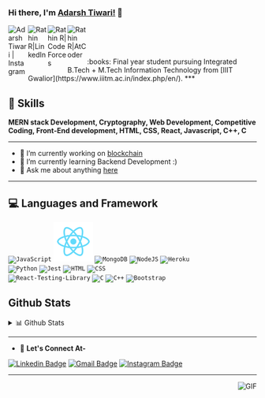 ### Hi there, I'm [Adarsh Tiwari!](https://github.com/tiwariadarsh) 👋
<a href="https://www.instagram.com/_t_adarsh/">
  <img align="left" alt="Adarsh Tiwari | Instagram" width="40px" src="https://user-images.githubusercontent.com/62543734/115987193-9b77ce00-a5d1-11eb-85b6-ab2bc1715d7c.jpg" />
</a>
<a href="https://www.linkedin.com/in/adarsh-tiwari-333487189/">
  <img align="left" alt="Rathin R|LinkedIn" width="40px" src="https://user-images.githubusercontent.com/62543734/115987548-20afb280-a5d3-11eb-86ed-7e0cd89f0be3.png" />
</a>
<a href="https://codeforces.com/profile">
  <img align="left" alt="Rathin R|  CodeForces" width="40px" src="https://user-images.githubusercontent.com/62543734/115990917-82781880-a5e3-11eb-9099-a2cf3c1e30e8.png" />
</a>
<a href="https://atcoder.jp/users/adarsh_2141">
  <img align="left" alt="Rathin R|AtCoder" width="40px" src="https://user-images.githubusercontent.com/62543734/115991013-ec90bd80-a5e3-11eb-8534-3107b70e0b6b.png" />
</a>

<br /> <br />


<br />
:books: Final year student pursuing Integrated B.Tech + M.Tech Information Technology from [IIIT Gwalior](https://www.iiitm.ac.in/index.php/en/).
***


## :1st_place_medal: **Skills** 
**MERN stack Development, Cryptography, Web Development, Competitive Coding, Front-End development, HTML, CSS, React, Javascript, C++, C**

***

- 🔭 I’m currently working on [blockchain](https://www.investopedia.com/terms/b/blockchain.asp)
- 🌱 I’m currently learning Backend Development :)
- 💬 Ask me about anything [here](https://github.com/Grim-R3ap3r/tiwariadarsh/issues)

***
## :computer: Languages and Framework 
<p align="left">

<code><img height="80" src="https://user-images.githubusercontent.com/62543734/116005318-0651f500-a624-11eb-8135-0b3fb0296eee.png" title="JavaScript"></code>
  <code><img height="80" src="https://raw.githubusercontent.com/github/explore/80688e429a7d4ef2fca1e82350fe8e3517d3494d/topics/react/react.png" title="ReactJS"></code>
<code><img height="80" src="https://avatars.githubusercontent.com/u/45120?s=200&v=4" title="MongoDB"></code>
<code><img height="80" src="https://user-images.githubusercontent.com/62543734/116005324-0e119980-a624-11eb-9aa6-62039b116c6c.png" title="NodeJS"></code>
<code><img height="80" src="https://encrypted-tbn0.gstatic.com/images?q=tbn:ANd9GcSKfvyB7gy3-LO9sGDlF-jAJWYL7o83sFF_6aydIv0AAkCZPe8foLpdXpv8xh054N9_C3I&usqp=CAU" title="Heroku"> </code>
<code><img height="80" src="https://user-images.githubusercontent.com/62543734/116005336-18339800-a624-11eb-97ec-566614497281.png" title="Python"></code>
  <code><img height="80" src="https://nx.dev/documentation/latest/shared/jest-logo.png" title="Jest"></code>
<code><img height="80" src="https://user-images.githubusercontent.com/62543734/116005354-27b2e100-a624-11eb-813b-2e9a28381243.png" title="HTML"></code> 
<code><img height="80" src="https://user-images.githubusercontent.com/62543734/116005361-2e415880-a624-11eb-836e-a9bcb03ba82d.png" title="CSS"></code>  
  <code><img height="80" src="https://testing-library.com/img/octopus-128x128.png" title="React-Testing-Library"></code> 
 <code><img height="80" src="https://i.pinimg.com/originals/6e/46/e7/6e46e7dbe2bb73dacc055e5dbd85c3ad.png" title="C"></code> 
  <code><img height="80" src="https://upload.wikimedia.org/wikipedia/commons/thumb/1/18/ISO_C%2B%2B_Logo.svg/1200px-ISO_C%2B%2B_Logo.svg.png" title="C++"></code> 
    <code><img height="80" src="https://upload.wikimedia.org/wikipedia/commons/thumb/b/b2/Bootstrap_logo.svg/2560px-Bootstrap_logo.svg.png" title="Bootstrap"></code> 
 </p>


<!--- 
  if you have forked this to use on your profile, 
  Change the `github-readme-stats.anuraghazra1.vercel.app` to `github-readme-stats.vercel.app` 
--->

<!-- Change the `github-readme-stats.anuraghazra1.vercel.app` to `github-readme-stats.vercel.app`  -->


## Github Stats


<details>
<summary>📊 Github Stats</summary>
  
<p align="center" href="https://github.com/tiwariadarsh/github-readme-stats">
  <img align="center" src="https://github-readme-stats.vercel.app/api?username=tiwariadarsh&show_icons=true&include_all_commits=true&theme=material-palenight" alt="Adarsh' sgithub stats" />
</p>
<p align="center" href="https://github.com/tiwariadarsh/github-readme-stats">
  <!-- Change the `github-readme-stats.anuraghazra1.vercel.app` to `github-readme-stats.vercel.app`  -->
</p>

<div align="center">
  
   [![GitHub Streak](https://github-readme-streak-stats.herokuapp.com/?user=tiwariadarsh&theme=vision-friendly-dark)](https://github.com/tiwariadarsh)

</div>
<div align="center">
  
   [![GitHub Streak](https://github-profile-trophy.vercel.app/?username=tiwariadarsh&margin-w=15&theme=vision-friendly-dark&column=3)](https://github.com/tiwariadarsh)


</div>

</details>








***

- :handshake: **Let's Connect At-**

[![Linkedin Badge](https://img.shields.io/badge/-Adarsh%20Tiwari-blue?style=flat-square&logo=Linkedin&logoColor=white&link=https://www.linkedin.com/in/adarsh-tiwari-333487189/)](https://www.linkedin.com/in/adarsh-tiwari-333487189/)
[![Gmail Badge](https://img.shields.io/badge/-adarshtiwari532000@gmail.com-c14438?style=flat-square&logo=Gmail&logoColor=white&link=mailto:adarshtiwari532000@gmail.com)](mailto:adarshtiwari532000@gmail.com) 
[![Instagram Badge](https://img.shields.io/badge/-adarsh-e4405f?style=flat-square&labelColor=f94877&logo=instagram&logoColor=white&link=https://www.instagram.com/_t_adarsh/)](https://www.instagram.com/_t_adarsh/)

***
<img align="right" alt="GIF" height="60px" src="https://media3.giphy.com/media/Vgr21IY5gbY2iinySW/giphy.gif?cid=ecf05e477irxoi6bz2fgvw0n90m8klke03di9w6rtup3eqfh&rid=giphy.gif" />

